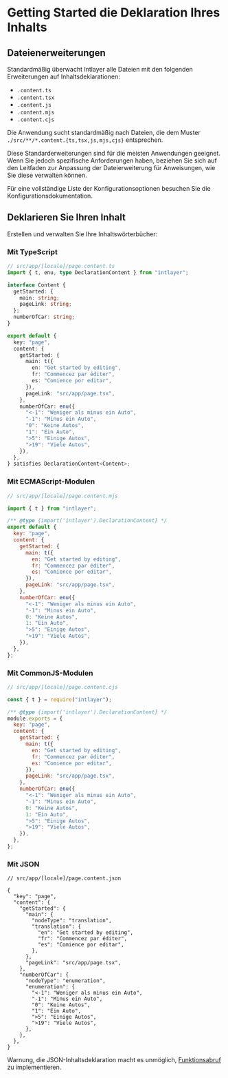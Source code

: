 # Getting Started die Deklaration Ihres Inhalts

## Dateienerweiterungen

Standardmäßig überwacht Intlayer alle Dateien mit den folgenden Erweiterungen auf Inhaltsdeklarationen:

- `.content.ts`
- `.content.tsx`
- `.content.js`
- `.content.mjs`
- `.content.cjs`

Die Anwendung sucht standardmäßig nach Dateien, die dem Muster `./src/**/*.content.{ts,tsx,js,mjs,cjs}` entsprechen.

Diese Standarderweiterungen sind für die meisten Anwendungen geeignet. Wenn Sie jedoch spezifische Anforderungen haben, beziehen Sie sich auf den Leitfaden zur Anpassung der Dateierweiterung für Anweisungen, wie Sie diese verwalten können.

Für eine vollständige Liste der Konfigurationsoptionen besuchen Sie die Konfigurationsdokumentation.

## Deklarieren Sie Ihren Inhalt

Erstellen und verwalten Sie Ihre Inhaltswörterbücher:

### Mit TypeScript

```typescript
// src/app/[locale]/page.content.ts
import { t, enu, type DeclarationContent } from "intlayer";

interface Content {
  getStarted: {
    main: string;
    pageLink: string;
  };
  numberOfCar: string;
}

export default {
  key: "page",
  content: {
    getStarted: {
      main: t({
        en: "Get started by editing",
        fr: "Commencez par éditer",
        es: "Comience por editar",
      }),
      pageLink: "src/app/page.tsx",
    },
    numberOfCar: enu({
      "<-1": "Weniger als minus ein Auto",
      "-1": "Minus ein Auto",
      "0": "Keine Autos",
      "1": "Ein Auto",
      ">5": "Einige Autos",
      ">19": "Viele Autos",
    }),
  },
} satisfies DeclarationContent<Content>;
```

### Mit ECMAScript-Modulen

```javascript
// src/app/[locale]/page.content.mjs

import { t } from "intlayer";

/** @type {import('intlayer').DeclarationContent} */
export default {
  key: "page",
  content: {
    getStarted: {
      main: t({
        en: "Get started by editing",
        fr: "Commencez par éditer",
        es: "Comience por editar",
      }),
      pageLink: "src/app/page.tsx",
    },
    numberOfCar: enu({
      "<-1": "Weniger als minus ein Auto",
      "-1": "Minus ein Auto",
      0: "Keine Autos",
      1: "Ein Auto",
      ">5": "Einige Autos",
      ">19": "Viele Autos",
    }),
  },
};
```

### Mit CommonJS-Modulen

```javascript
// src/app/[locale]/page.content.cjs

const { t } = require("intlayer");

/** @type {import('intlayer').DeclarationContent} */
module.exports = {
  key: "page",
  content: {
    getStarted: {
      main: t({
        en: "Get started by editing",
        fr: "Commencez par éditer",
        es: "Comience por editar",
      }),
      pageLink: "src/app/page.tsx",
    },
    numberOfCar: enu({
      "<-1": "Weniger als minus ein Auto",
      "-1": "Minus ein Auto",
      0: "Keine Autos",
      1: "Ein Auto",
      ">5": "Einige Autos",
      ">19": "Viele Autos",
    }),
  },
};
```

### Mit JSON

```json5
// src/app/[locale]/page.content.json

{
  "key": "page",
  "content": {
    "getStarted": {
      "main": {
        "nodeType": "translation",
        "translation": {
          "en": "Get started by editing",
          "fr": "Commencez par éditer",
          "es": "Comience por editar",
        },
      },
      "pageLink": "src/app/page.tsx",
    },
    "numberOfCar": {
      "nodeType": "enumeration",
      "enumeration": {
        "<-1": "Weniger als minus ein Auto",
        "-1": "Minus ein Auto",
        "0": "Keine Autos",
        "1": "Ein Auto",
        ">5": "Einige Autos",
        ">19": "Viele Autos",
      },
    },
  },
}
```

Warnung, die JSON-Inhaltsdeklaration macht es unmöglich, [Funktionsabruf](https://github.com/aymericzip/intlayer/blob/main/docs/de/content_declaration/function_fetching.md) zu implementieren.
